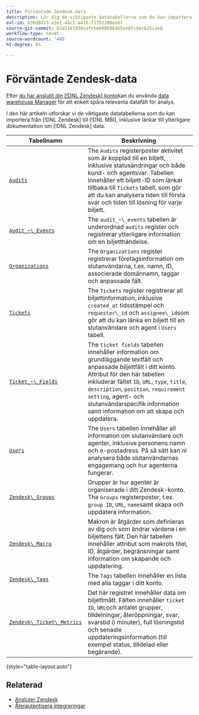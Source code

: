 ```yaml
---
title: Förväntade Zendesk-data
description: Lär dig de viktigaste datatabellerna som du kan importera från Zendesk till MBI, inklusive länkar till ytterligare dokumentation om Zendesk-data.
exl-id: 838d8d13-e2e1-44c2-a416-f1792200ee6f
source-git-commit: 03a5161930cafcbe600b96465ee0fc0ecb25cae8
workflow-type: tm+mt
source-wordcount: '445'
ht-degree: 0%

---
```


# Förväntade Zendesk-data

Efter [du har anslutit din [!DNL Zendesk] konto](../integrations/zendesk.md)kan du använda [data warehouse Manager](../../../data-analyst/data-warehouse-mgr/tour-dwm.md) för att enkelt spåra relevanta datafält för analys.

I den här artikeln utforskar vi de viktigaste datatabellerna som du kan importera från [!DNL Zendesk] till [!DNL MBI], inklusive länkar till ytterligare dokumentation om [!DNL Zendesk] data.

| Tabellnamn | Beskrivning |
|-----|-----|
| [`Audits`](https://developer.zendesk.com/rest_api/docs/core/ticket_audits) | The `Audits` registerposter aktivitet som är kopplad till en biljett, inklusive statusändringar och både kund- och agentsvar. Tabellen innehåller ett biljett-ID som länkar tillbaka till `Tickets` tabell, som gör att du kan analysera tiden till första svar och tiden till lösning för varje biljett. |
| [`Audit_~\_Events`](https://developer.zendesk.com/rest_api/docs/core/ticket_audits#audit-events) | The `audit_~\_events` tabellen är underordnad `audits` register och registrerar ytterligare information om en biljetthändelse. |
| [`Organizations`](https://developer.zendesk.com/rest_api/docs/core/organizations) | The `Organizations` register registrerar företagsinformation om slutanvändarna, t.ex. namn, ID, associerade domännamn, taggar och anpassade fält. |
| [`Tickets`](https://developer.zendesk.com/rest_api/docs/core/tickets) | The `Tickets` register registrerar all biljettinformation, inklusive `created_at` tidsstämpel och `requester\_id` och `assignee\_id`som gör att du kan länka en biljett till en slutanvändare och agent i `Users` tabell. |
| [`Ticket_~\_Fields`](https://developer.zendesk.com/rest_api/docs/core/ticket_fields) | The `ticket fields` tabellen innehåller information om grundläggande textfält och anpassade biljettfält i ditt konto. Attribut för den här tabellen inkluderar fältet `ID`, `URL`, `type`, `title`, `description`, `position`, `requirement setting`, agent- och slutanvändarspecifik information samt information om att skapa och uppdatera. |
| [`Users`](https://developer.zendesk.com/rest_api/docs/core/users) | The `Users` tabellen innehåller all information om slutanvändare och agenter, inklusive personens namn och e-postadress. På så sätt kan ni analysera både slutanvändarnas engagemang och hur agenterna fungerar. |
| [`Zendesk\_Groups`](https://developer.zendesk.com/rest_api/docs/core/groups) | Grupper är hur agenter är organiserade i ditt Zendesk-konto. The `Groups` registerposter, t.ex. `group ID`, `URL`, `name`samt skapa och uppdatera information. |
| [`Zendesk\_Macro`](https://developer.zendesk.com/rest_api/docs/core/macros) | Makron är åtgärder som definieras av dig och som ändrar värdena i en biljettens fält. Den här tabellen innehåller attribut som makrots titel, ID, åtgärder, begränsningar samt information om skapande och uppdatering. |
| [`Zendesk\_Tags`](https://developer.zendesk.com/rest_api/docs/core/tags) | The `Tags` tabellen innehåller en lista med alla taggar i ditt konto. |
| [`Zendesk\_Ticket\_Metrics`](https://developer.zendesk.com/rest_api/docs/core/ticket_metrics#ticket-metrics) | Det här registret innehåller data om biljettmått. Fälten innehåller `ticket ID`, `URL`och antalet grupper, tilldelningar, återöppningar, svar, svarstid (i minuter), full lösningstid och senaste uppdateringsinformation (till exempel status, tilldelad eller begärande). |

{style=&quot;table-layout:auto&quot;}

## Relaterad

* [Ansluter Zendesk](../integrations/zendesk.md)
* [Återautentisera integreringar](https://support.magento.com/hc/en-us/articles/360016733151-Reauthenticating-integrations)
